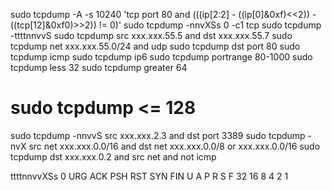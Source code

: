 
sudo tcpdump -A -s 10240 'tcp port 80 and (((ip[2:2] - ((ip[0]&0xf)<<2)) - ((tcp[12]&0xf0)>>2)) != 0)'
sudo tcpdump -nnvXSs 0 -c1 tcp
sudo tcpdump -ttttnnvvS
sudo tcpdump src xxx.xxx.55.5 and dst xxx.xxx.55.7
sudo tcpdump net xxx.xxx.55.0/24 and udp
sudo tcpdump dst port 80
sudo tcpdump icmp
sudo tcpdump ip6
sudo tcpdump portrange 80-1000
sudo tcpdump less 32
sudo tcpdump greater 64
# sudo tcpdump  <= 128

sudo tcpdump -nnvvS src xxx.xxx.2.3 and dst port 3389
sudo tcpdump -nvX src net xxx.xxx.0.0/16 and dst net xxx.xxx.0.0/8 or xxx.xxx.0.0/16
sudo tcpdump dst xxx.xxx.0.2 and src net and not icmp


ttttnnvvXSs 0
URG
ACK
PSH
RST
SYN
FIN
U A P R S F
32 16 8 4 2 1
